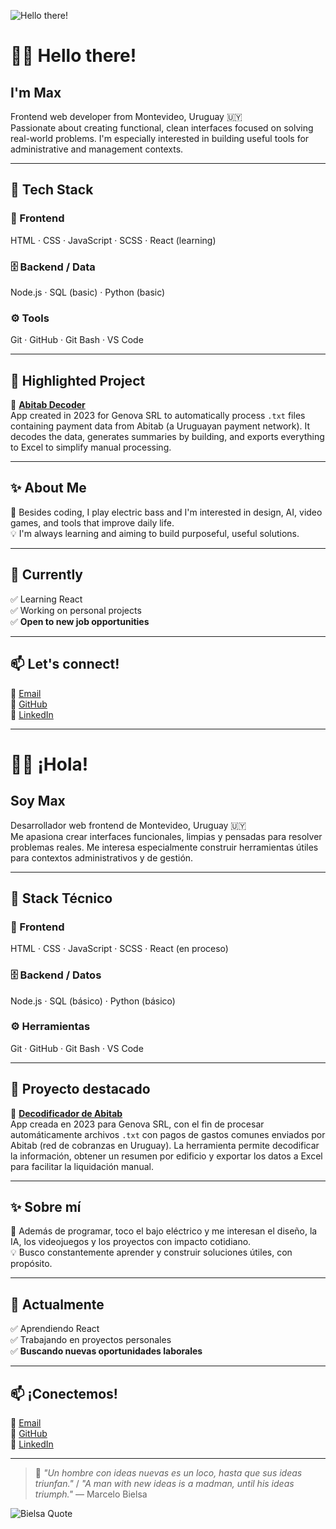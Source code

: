![Hello there!](https://media.tenor.com/Bks2Si272y4AAAAM/obi-wan-kenobi-hello-there.gif)

# 👋🏻 Hello there!

## I'm Max

Frontend web developer from Montevideo, Uruguay 🇺🇾  
Passionate about creating functional, clean interfaces focused on solving real-world problems. I'm especially interested in building useful tools for administrative and management contexts.

---

## 🧰 Tech Stack

### 🎨 Frontend  
HTML · CSS · JavaScript · SCSS · React (learning)

### 🗄️ Backend / Data  
Node.js · SQL (basic) · Python (basic)

### ⚙️ Tools  
Git · GitHub · Git Bash · VS Code

---

## 🧩 Highlighted Project

🔎 **[Abitab Decoder](https://github.com/Maximiliem/decodificador-abitab)**  
App created in 2023 for Genova SRL to automatically process `.txt` files containing payment data from Abitab (a Uruguayan payment network). It decodes the data, generates summaries by building, and exports everything to Excel to simplify manual processing.

---

## ✨ About Me

🎸 Besides coding, I play electric bass and I'm interested in design, AI, video games, and tools that improve daily life.  
💡 I'm always learning and aiming to build purposeful, useful solutions.

---

## 📍 Currently

✅ Learning React  
✅ Working on personal projects  
✅ **Open to new job opportunities**

---

## 📫 Let's connect!

📧 [Email](mailto:maximiliem.dev@gmail.com)  
🐙 [GitHub](https://github.com/Maximiliem)  
💼 [LinkedIn](https://www.linkedin.com/in/maximiliano-bertta-borges/)

---

# 👋🏻 ¡Hola!

## Soy Max

Desarrollador web frontend de Montevideo, Uruguay 🇺🇾  
Me apasiona crear interfaces funcionales, limpias y pensadas para resolver problemas reales. Me interesa especialmente construir herramientas útiles para contextos administrativos y de gestión.

---

## 🧰 Stack Técnico

### 🎨 Frontend  
HTML · CSS · JavaScript · SCSS · React (en proceso)

### 🗄️ Backend / Datos  
Node.js · SQL (básico) · Python (básico)

### ⚙️ Herramientas  
Git · GitHub · Git Bash · VS Code

---

## 🧩 Proyecto destacado

🔎 **[Decodificador de Abitab](https://github.com/Maximiliem/decodificador-abitab)**  
App creada en 2023 para Genova SRL, con el fin de procesar automáticamente archivos `.txt` con pagos de gastos comunes enviados por Abitab (red de cobranzas en Uruguay). La herramienta permite decodificar la información, obtener un resumen por edificio y exportar los datos a Excel para facilitar la liquidación manual.  

---

## ✨ Sobre mí

🎸 Además de programar, toco el bajo eléctrico y me interesan el diseño, la IA, los videojuegos y los proyectos con impacto cotidiano.  
💡 Busco constantemente aprender y construir soluciones útiles, con propósito.

---

## 📍 Actualmente

✅ Aprendiendo React  
✅ Trabajando en proyectos personales  
✅ **Buscando nuevas oportunidades laborales**

---

## 📫 ¡Conectemos!

📧 [Email](mailto:maximiliem.dev@gmail.com)  
🐙 [GitHub](https://github.com/Maximiliem)  
💼 [LinkedIn](https://www.linkedin.com/in/maximiliano-bertta-borges/)

---

> 💬 *"Un hombre con ideas nuevas es un loco, hasta que sus ideas triunfan."*  / *"A man with new ideas is a madman, until his ideas triumph."*
> — Marcelo Bielsa

![Bielsa Quote](https://storage.googleapis.com/tenfield-storage/2025/06/f6a0765e-bielsa.jpg)
